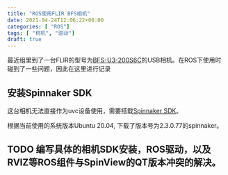 ```yaml
---
title: "ROS使用FLIR BFS相机"
date: 2021-04-24T12:06:22+08:00
categories: [ "ROS"]
tags: [ "相机", "驱动"]
draft: true
---
```



最近组里到了一台FLIR的型号为[BFS-U3-200S6C](https://www.flir.com/products/blackfly-s-usb3/?model=BFS-U3-200S6C-C)的USB相机。在ROS下使用时碰到了一些问题，因此在这里进行记录

## 安装Spinnaker SDK
这台相机无法直接作为uvc设备使用，需要搭载[Spinnaker SDK](https://www.flir.com/support-center/iis/machine-vision/downloads/spinnaker-sdk-and-firmware-download/)。

根据当前使用的系统版本Ubuntu 20.04, 下载了版本号为2.3.0.77的spinnaker。

## TODO 编写具体的相机SDK安装，ROS驱动，以及RVIZ等ROS组件与SpinView的QT版本冲突的解决。